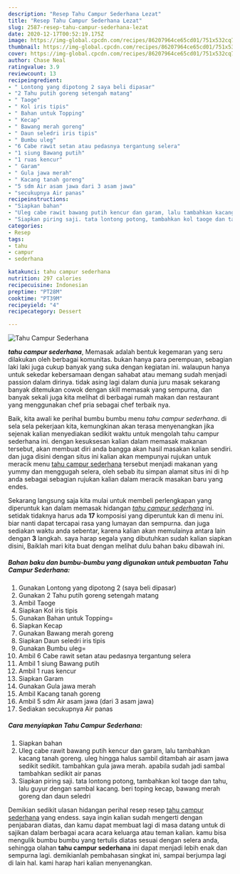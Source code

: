 ```yaml
---
description: "Resep Tahu Campur Sederhana Lezat"
title: "Resep Tahu Campur Sederhana Lezat"
slug: 2587-resep-tahu-campur-sederhana-lezat
date: 2020-12-17T00:52:19.175Z
image: https://img-global.cpcdn.com/recipes/86207964ce65cd01/751x532cq70/tahu-campur-sederhana-foto-resep-utama.jpg
thumbnail: https://img-global.cpcdn.com/recipes/86207964ce65cd01/751x532cq70/tahu-campur-sederhana-foto-resep-utama.jpg
cover: https://img-global.cpcdn.com/recipes/86207964ce65cd01/751x532cq70/tahu-campur-sederhana-foto-resep-utama.jpg
author: Chase Neal
ratingvalue: 3.9
reviewcount: 13
recipeingredient:
- " Lontong yang dipotong 2 saya beli dipasar"
- "2 Tahu putih goreng setengah matang"
- " Taoge"
- " Kol iris tipis"
- " Bahan untuk Topping"
- " Kecap"
- " Bawang merah goreng"
- " Daun seledri iris tipis"
- " Bumbu uleg"
- "6 Cabe rawit setan atau pedasnya tergantung selera"
- "1 siung Bawang putih"
- "1 ruas kencur"
- " Garam"
- " Gula jawa merah"
- " Kacang tanah goreng"
- "5 sdm Air asam jawa dari 3 asam jawa"
- "secukupnya Air panas"
recipeinstructions:
- "Siapkan bahan"
- "Uleg cabe rawit bawang putih kencur dan garam, lalu tambahkan kacang tanah goreng. uleg hingga halus sambil ditambah air asam jawa sedikit sedikit. tambahkan gula jawa merah. apabila sudah jadi sambal tambahkan sedikit air panas"
- "Siapkan piring saji. tata lontong potong, tambahkan kol taoge dan tahu, lalu guyur dengan sambal kacang. beri toping kecap, bawang merah goreng dan daun seledri"
categories:
- Resep
tags:
- tahu
- campur
- sederhana

katakunci: tahu campur sederhana 
nutrition: 297 calories
recipecuisine: Indonesian
preptime: "PT28M"
cooktime: "PT39M"
recipeyield: "4"
recipecategory: Dessert

---
```



![Tahu Campur Sederhana](https://img-global.cpcdn.com/recipes/86207964ce65cd01/751x532cq70/tahu-campur-sederhana-foto-resep-utama.jpg)

<b><i>tahu campur sederhana</i></b>, Memasak adalah bentuk kegemaran yang seru dilakukan oleh berbagai komunitas. bukan hanya para perempuan, sebagian laki laki juga cukup banyak yang suka dengan kegiatan ini. walaupun hanya untuk sekedar kebersamaan dengan sahabat atau memang sudah menjadi passion dalam dirinya. tidak asing lagi dalam dunia juru masak sekarang banyak ditemukan cowok dengan skill memasak yang sempurna, dan banyak sekali juga kita melihat di berbagai rumah makan dan restaurant yang menggunakan chef pria sebagai chef terbaik nya.



Baik, kita awali ke perihal bumbu bumbu menu <i>tahu campur sederhana</i>. di sela sela pekerjaan kita, kemungkinan akan terasa menyenangkan jika sejenak kalian menyediakan sedikit waktu untuk mengolah tahu campur sederhana ini. dengan kesuksesan kalian dalam memasak makanan tersebut, akan membuat diri anda bangga akan hasil masakan kalian sendiri. dan juga disini dengan situs ini kalian akan mempunyai rujukan untuk meracik menu <u>tahu campur sederhana</u> tersebut menjadi makanan yang yummy dan menggugah selera, oleh sebab itu simpan alamat situs ini di hp anda sebagai sebagian rujukan kalian dalam meracik masakan baru yang endes.


Sekarang langsung saja kita mulai untuk membeli perlengkapan yang diperuntuk kan dalam memasak hidangan <u><i>tahu campur sederhana</i></u> ini. setidak tidaknya harus ada <b>17</b> komposisi yang diperuntuk kan di menu ini. biar nanti dapat tercapai rasa yang lumayan dan sempurna. dan juga sediakan waktu anda sebentar, karena kalian akan memulainya antara lain dengan <b>3</b> langkah. saya harap segala yang dibutuhkan sudah kalian siapkan disini, Baiklah mari kita buat dengan melihat dulu bahan baku dibawah ini.

<!--inarticleads1-->

##### Bahan baku dan bumbu-bumbu yang digunakan untuk pembuatan Tahu Campur Sederhana:

1. Gunakan  Lontong yang dipotong 2 (saya beli dipasar)
1. Gunakan 2 Tahu putih goreng setengah matang
1. Ambil  Taoge
1. Siapkan  Kol iris tipis
1. Gunakan  Bahan untuk Topping=
1. Siapkan  Kecap
1. Gunakan  Bawang merah goreng
1. Siapkan  Daun seledri iris tipis
1. Gunakan  Bumbu uleg=
1. Ambil 6 Cabe rawit setan atau pedasnya tergantung selera
1. Ambil 1 siung Bawang putih
1. Ambil 1 ruas kencur
1. Siapkan  Garam
1. Gunakan  Gula jawa merah
1. Ambil  Kacang tanah goreng
1. Ambil 5 sdm Air asam jawa (dari 3 asam jawa)
1. Sediakan secukupnya Air panas




<!--inarticleads2-->

##### Cara menyiapkan Tahu Campur Sederhana:

1. Siapkan bahan
1. Uleg cabe rawit bawang putih kencur dan garam, lalu tambahkan kacang tanah goreng. uleg hingga halus sambil ditambah air asam jawa sedikit sedikit. tambahkan gula jawa merah. apabila sudah jadi sambal tambahkan sedikit air panas
1. Siapkan piring saji. tata lontong potong, tambahkan kol taoge dan tahu, lalu guyur dengan sambal kacang. beri toping kecap, bawang merah goreng dan daun seledri




Demikian sedikit ulasan hidangan perihal resep resep <u>tahu campur sederhana</u> yang endess. saya ingin kalian sudah mengerti dengan penjabaran diatas, dan kamu dapat membuat lagi di masa datang untuk di sajikan dalam berbagai acara acara keluarga atau teman kalian. kamu bisa mengulik bumbu bumbu yang tertulis diatas sesuai dengan selera anda, sehingga olahan <b>tahu campur sederhana</b> ini dapat menjadi lebih enak dan sempurna lagi. demikianlah pembahasan singkat ini, sampai berjumpa lagi di lain hal. kami harap hari kalian menyenangkan.
